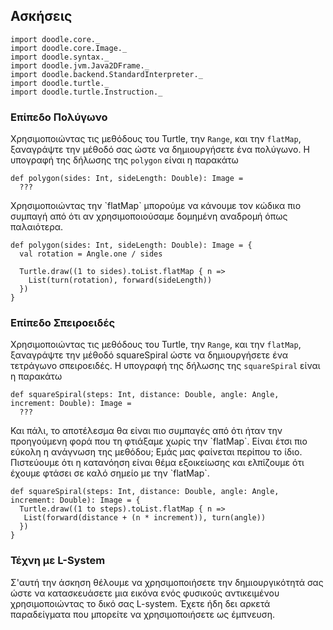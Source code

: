 ## Ασκήσεις

```tut:invisible
import doodle.core._
import doodle.core.Image._
import doodle.syntax._
import doodle.jvm.Java2DFrame._
import doodle.backend.StandardInterpreter._
import doodle.turtle._
import doodle.turtle.Instruction._
```

### Επίπεδο Πολύγωνο

Χρησιμοποιώντας τις μεθόδους του Turtle, την `Range`, και την `flatMap`, ξαναγράψτε την μέθοδό σας ώστε να δημιουργήσετε ένα πολύγωνο. Η υπογραφή της δήλωσης της `polygon` είναι η παρακάτω

```tut:silent:book
def polygon(sides: Int, sideLength: Double): Image = 
  ???
```

<div class="solution">
Χρησιμοποιώντας την `flatMap` μπορούμε να κάνουμε τον κώδικα πιο συμπαγή από ότι αν χρησιμοποιούσαμε δομημένη αναδρομή όπως παλαιότερα.

```tut:silent:book
def polygon(sides: Int, sideLength: Double): Image = {
  val rotation = Angle.one / sides
  
  Turtle.draw((1 to sides).toList.flatMap { n =>
    List(turn(rotation), forward(sideLength))
  })
}
```
</div>


### Επίπεδο Σπειροειδές

Χρησιμοποιώντας τις μεθόδους του Turtle, την `Range`, και την `flatMap`, ξαναγράψτε την μέθοδό squareSpiral ώστε να δημιουργήσετε ένα τετράγωνο σπειροειδές. Η υπογραφή της δήλωσης της `squareSpiral` είναι η παρακάτω

```tut:silent:book
def squareSpiral(steps: Int, distance: Double, angle: Angle, increment: Double): Image =
  ???
```

<div class="solution">
Και πάλι, το αποτέλεσμα θα είναι πιο συμπαγές από ότι ήταν την προηγούμενη φορά που τη φτιάξαμε χωρίς την `flatMap`. Είναι έτσι πιο εύκολη η ανάγνωση της μεθόδου; Εμάς μας φαίνεται περίπου το ίδιο. Πιστεύουμε ότι η κατανόηση είναι θέμα εξοικείωσης και ελπίζουμε ότι έχουμε φτάσει σε καλό σημείο με την `flatMap`.

```tut:silent:book
def squareSpiral(steps: Int, distance: Double, angle: Angle, increment: Double): Image = {
  Turtle.draw((1 to steps).toList.flatMap { n =>
   List(forward(distance + (n * increment)), turn(angle)) 
  })
}
```
</div>


### Τέχνη με L-System

Σ'αυτή την άσκηση θέλουμε να χρησιμοποιήσετε την δημιουργικότητά σας ώστε να κατασκευάσετε μια εικόνα ενός φυσικούς αντικειμένου χρησιμοποιώντας το δικό σας L-system. Έχετε ήδη δει αρκετά παραδείγματα που μπορείτε να χρησιμοποιήσετε ως έμπνευση.
